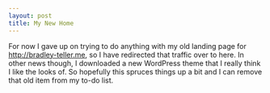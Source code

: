```yaml
---
layout: post
title: My New Home
---
```


For now I gave up on trying to do anything with my old landing page for http://bradley-teller.me, so I have redirected that traffic over to here. In other news though, I downloaded a new WordPress theme that I really think I like the looks of. So hopefully this spruces things up a bit and I can remove that old item from my to-do list.